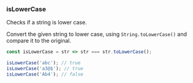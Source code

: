 ### isLowerCase

Checks if a string is lower case.

Convert the given string to lower case, using `String.toLowerCase()` and compare it to the original.

``` js
const isLowerCase = str => str === str.toLowerCase();
```

```js
isLowerCase('abc'); // true
isLowerCase('a3@$'); // true
isLowerCase('Ab4'); // false
```
